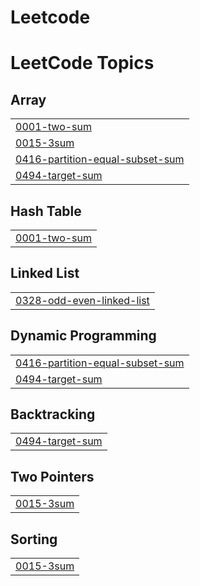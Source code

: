 # Leetcode
<!---LeetCode Topics Start-->
# LeetCode Topics
## Array
|  |
| ------- |
| [0001-two-sum](https://github.com/DeepakKag12/Leetcode/tree/master/0001-two-sum) |
| [0015-3sum](https://github.com/DeepakKag12/Leetcode/tree/master/0015-3sum) |
| [0416-partition-equal-subset-sum](https://github.com/DeepakKag12/Leetcode/tree/master/0416-partition-equal-subset-sum) |
| [0494-target-sum](https://github.com/DeepakKag12/Leetcode/tree/master/0494-target-sum) |
## Hash Table
|  |
| ------- |
| [0001-two-sum](https://github.com/DeepakKag12/Leetcode/tree/master/0001-two-sum) |
## Linked List
|  |
| ------- |
| [0328-odd-even-linked-list](https://github.com/DeepakKag12/Leetcode/tree/master/0328-odd-even-linked-list) |
## Dynamic Programming
|  |
| ------- |
| [0416-partition-equal-subset-sum](https://github.com/DeepakKag12/Leetcode/tree/master/0416-partition-equal-subset-sum) |
| [0494-target-sum](https://github.com/DeepakKag12/Leetcode/tree/master/0494-target-sum) |
## Backtracking
|  |
| ------- |
| [0494-target-sum](https://github.com/DeepakKag12/Leetcode/tree/master/0494-target-sum) |
## Two Pointers
|  |
| ------- |
| [0015-3sum](https://github.com/DeepakKag12/Leetcode/tree/master/0015-3sum) |
## Sorting
|  |
| ------- |
| [0015-3sum](https://github.com/DeepakKag12/Leetcode/tree/master/0015-3sum) |
<!---LeetCode Topics End-->